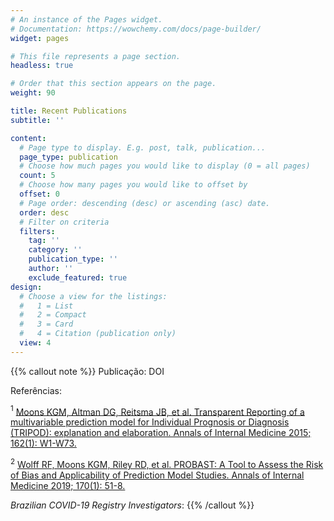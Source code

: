 ```yaml
---
# An instance of the Pages widget.
# Documentation: https://wowchemy.com/docs/page-builder/
widget: pages

# This file represents a page section.
headless: true

# Order that this section appears on the page.
weight: 90

title: Recent Publications
subtitle: ''

content:
  # Page type to display. E.g. post, talk, publication...
  page_type: publication
  # Choose how much pages you would like to display (0 = all pages)
  count: 5
  # Choose how many pages you would like to offset by
  offset: 0
  # Page order: descending (desc) or ascending (asc) date.
  order: desc
  # Filter on criteria
  filters:
    tag: ''
    category: ''
    publication_type: ''
    author: ''
    exclude_featured: true
design:
  # Choose a view for the listings:
  #   1 = List
  #   2 = Compact
  #   3 = Card
  #   4 = Citation (publication only)
  view: 4
---
```


{{% callout note %}}
Publicação: DOI

Referências: 

$^1$ [Moons KGM, Altman DG, Reitsma JB, et al. Transparent Reporting of a multivariable prediction model for Individual Prognosis or Diagnosis (TRIPOD): explanation and elaboration. Annals of Internal Medicine 2015; 162(1): W1-W73.](https://pubmed.ncbi.nlm.nih.gov/25560730/)  

$^2$ [Wolff RF, Moons KGM, Riley RD, et al. PROBAST: A Tool to Assess the Risk of Bias and Applicability of Prediction Model Studies. Annals of Internal Medicine 2019; 170(1): 51-8.](https://pubmed.ncbi.nlm.nih.gov/30596875/)

_Brazilian COVID-19 Registry Investigators_: 
{{% /callout %}}
